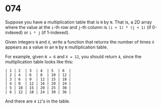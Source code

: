 [_metadata_:number]:-      "74"
[_metadata_:difficulty]:-  "Medium"
[_metadata_:asker]:-       "Apple"

# 074

Suppose you have a multiplication table that is `N` by `N`. That is, a 2D array where the value at the `i`-th row and `j`-th column is `(i + 1) * (j + 1)` (if 0-indexed) or `i * j` (if 1-indexed).

Given integers `N` and `X`, write a function that returns the number of times `X` appears as a value in an `N` by `N` multiplication table.

For example, given `N = 6` and `X = 12`, you should return `4`, since the multiplication table looks like this:

```
| 1 | 2  | 3  | 4  | 5  | 6  |
| 2 | 4  | 6  | 8  | 10 | 12 |
| 3 | 6  | 9  | 12 | 15 | 18 |
| 4 | 8  | 12 | 16 | 20 | 24 |
| 5 | 10 | 15 | 20 | 25 | 30 |
| 6 | 12 | 18 | 24 | 30 | 36 |
```

And there are `4` `12`'s in the table.
